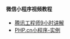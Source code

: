 #### 微信小程序视频教程
- [腾讯工程师9小时讲解](https://pan.baidu.com)  
- [PHP.cn小程序-实例](http://www.php.cn/course/857.html)




































